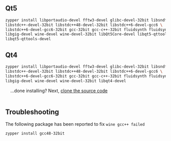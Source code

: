 ## Qt5

```bash
zypper install libportaudio-devel fftw3-devel glibc-devel-32bit libsndfile-devel \
libstdc++-devel-32bit libstdc++48-devel-32bit libstdc++6-devel-gcc6 \
libstdc++6-devel-gcc6-32bit gcc-32bit gcc-c++-32bit fluidsynth fluidsynth-devel \
libgig-devel wine-devel wine-devel-32bit libQt5Core-devel libqt5-qttools \
libqt5-qttools-devel
```

## Qt4

```bash
zypper install libportaudio-devel fftw3-devel glibc-devel-32bit libsndfile-devel \
libstdc++-devel-32bit libstdc++48-devel-32bit libstdc++6-devel-gcc6 \
libstdc++6-devel-gcc6-32bit gcc-32bit gcc-c++-32bit fluidsynth fluidsynth-devel \
libgig-devel wine-devel wine-devel-32bit libqt4-devel
```

&nbsp;&nbsp;&nbsp;&nbsp;...done installing?  Next, [clone the source code](Compiling#clone-source-code)
<br><!-- End Section--><br>

## Troubleshooting

The following package has been reported to fix `wine gcc++ failed`
```bash
zypper install gcc48-32bit
```